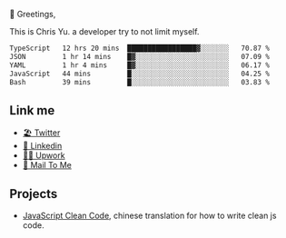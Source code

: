 👋 Greetings, 

This is Chris Yu. a developer try to not limit myself. 


<!--START_SECTION:waka-->

```txt
TypeScript   12 hrs 20 mins  █████████████████▓░░░░░░░   70.87 %
JSON         1 hr 14 mins    █▓░░░░░░░░░░░░░░░░░░░░░░░   07.09 %
YAML         1 hr 4 mins     █▓░░░░░░░░░░░░░░░░░░░░░░░   06.17 %
JavaScript   44 mins         █░░░░░░░░░░░░░░░░░░░░░░░░   04.25 %
Bash         39 mins         █░░░░░░░░░░░░░░░░░░░░░░░░   03.83 %
```

<!--END_SECTION:waka-->

## Link me

- [🏖️ Twitter](https://twitter.com/yuetong3yu)
- [🧳 Linkedin](https://www.linkedin.com/in/yuetong3yu)
- [👨‍💻 Upwork](https://www.upwork.com/freelancers/~019f5d35fda67374fb)
- [📧 Mail To Me](mailto:yuetong3yu@gmail.com)


## Projects 

- [JavaScript Clean Code](https://js-clean-code-cn.vercel.app/), chinese translation for how to write clean js code.
